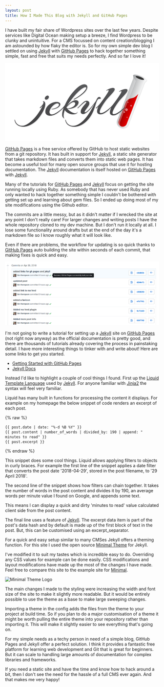 ```yaml
---
layout: post
title: How I Made This Blog with Jekyll and GitHub Pages
---
```


I have built my fair share of Wordpress sites over the last few years. Despite services like Digital Ocean making setup a breeze, I find Wordpress to be clunky and unintuitive. For a CMS focussed on content creation/blogging I am astounded by how flaky the editor is. So for my own simple dev blog I settled on using [Jekyll](https://jekyllrb.com/) with [GitHub Pages](https://pages.github.com/) to hack together something simple, fast and free that suits my needs perfectly. And so far I love it!

![Jekyll Logo](https://raw.githubusercontent.com/jekyll/brand/master/jekyll-logo-light-transparent.png)

[GitHub Pages](https://pages.github.com/) is a free service offered by GitHub to host static websites from a git repository. It has built in support for [Jekyll](https://jekyllrb.com/), a static site generator that takes markdown files and converts them into static web pages. It has become a useful tool for many open source groups that use it for hosting documentation. The [Jekyll](https://jekyllrb.com/) documentation is itself hosted on [GitHub Pages](https://pages.github.com/) with [Jekyll](https://jekyllrb.com/).

Many of the tutorials for [GitHub Pages](https://pages.github.com/) and [Jekyll](https://jekyllrb.com/) focus on getting the site running locally using Ruby. As somebody that has never used Ruby and only wanted to hack together something simple I couldn't be bothered with getting set up and learning about gem files. So I ended up doing most of my site modifications using the Github editor.

The commits are a little messy, but as it didn't matter if I wrecked the site at any point I don't really care! For larger changes and writing posts I have the whole repository cloned to my dev machine. But I don't run it locally at all. I lose some functionality around drafts but at the end of the day it's a markdown file so I know roughly what it will look like.

Even if there are problems, the workflow for updating is so quick thanks to [GitHub Pages](https://pages.github.com/) auto building the site within seconds of each commit, that making fixes is quick and easy.

![GitHub Pages Builds](../assets/images/how-i-made-this-blog-gh-pages-build.png)

I'm not going to write a tutorial for setting up a [Jekyll](https://jekyllrb.com/) site on [GitHub Pages](https://pages.github.com/) (not right now anyway) as the official documentation is pretty good, and there are thousands of tutorials already covering the process in painstaking detail. I have more interesting things to tinker with and write about! Here are some links to get you started.

* [Getting Started with GitHub Pages](https://guides.github.com/features/pages/)
* [Jekyll Docs](https://jekyllrb.com/docs/home/)

Instead I'd like to highlight a couple of cool things I found. First up the [Liquid Template Language](https://shopify.github.io/liquid/) used by [Jekyll](https://jekyllrb.com/). For anyone familiar with [Jinja2](http://jinja.pocoo.org/docs/2.10/) the syntax will feel very familiar.

Liquid has many built in functions for processing the content it displays. For example on my homepage the below snippet of code renders an excerpt of each post.

{% raw %}
```liquid
{{ post.date | date: "%-d %B %Y" }}
{{ post.content | number_of_words | divided_by: 190 | append: " minutes to read" }}
{{ post.excerpt }}
```
{% endraw %}

This snippet does some cool things. Liquid allows applying filters to objects in curly braces. For example the first line of the snippet applies a date filter that converts the post date '2018-04-29', stored in the post filename, to '29 April 2018'.

The second line of the snippet shows how filters can chain together. It takes the number of words in the post content and divides it by 190, an average words per minute value I found on Google, and appends some text.

This means I can display a quick and dirty 'minutes to read' value calculated client side from the post content.

The final line uses a feature of [Jekyll](https://jekyllrb.com/). The excerpt data item is part of the post's data hash and by default is made up of the first block of text in the post. But, this can be customised using an excerpt_separator.

For a quick and easy setup similar to many CMSes Jekyll offers a theming function. For this site I used the open source [Minimal Theme](https://github.com/pages-themes/minimal) for Jekyll.

I've modified it to suit my tastes which is incredible easy to do. Overriding any CSS values for example can be done easily. CSS modifications and layout modifications have made up the most of the changes I have made. Feel free to compare this site to the example site for [Minimal](https://github.com/pages-themes/minimal).

![Minimal Theme Logo](https://raw.githubusercontent.com/pages-themes/minimal/master/thumbnail.png)

The main changes I made to the styling were increasing the width and font size of the site to make it slightly more readable. But it would be entirely possible to use the theme as a base to make large sweeping changes.

Importing a theme in the config adds the files from the theme to your project at build time. So if you plan to do a major customisation of a theme it might be worth pulling the entire theme into your repository rather than importing it. This will make it slightly easier to see everything that's going on.

For my simple needs as a techy person in need of a simple blog, GitHub Pages and Jekyll offer a perfect solution. I think it provides a fantastic free platform for learning web development and Git that is great for beginners. But it can scale to handling large amounts of documentation for complex libraries and frameworks.

If you need a static site and have the time and know how to hack around a bit, then I don't see the need for the hassle of a full CMS ever again. And that makes me very happy!